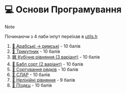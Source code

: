 # 💻 Основи Програмування

> [!NOTE]
> Починаючи з 4 лаби інпут переїхав в [utils.h](./Source/utils.h)

1. [🔢 Арабські -> римські](./Source/1_roman.c) - 10 балів
2. [📐 Трикутник](./Source/2_triangle.c) - 10 балів
3. [🟦 Кубічне рівняння (3 варіант)](./Source/3_cubic.c) - 10 балів
4. [🫧 Бабл сорт (2 варіант)](./Source/4_sort.c) - 10 балів
5. [💬 Сортування рядків](./Source/5_string_sort.c) - 10 балів
6. [🧮 СЛАР](./Source/6_sle.c) - 10 балів
7. [📏 Нелінійні рівняння](./Source/7_nonlinear.c) - 9 балів
8. [🧯 Піздєц](./Source/8_circuits.c) - 10 балів
